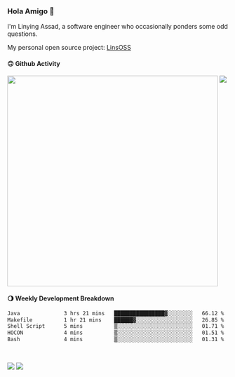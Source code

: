 ### Hola Amigo 🤣   

I'm Linying Assad, a software engineer who occasionally ponders some odd questions.  

My personal open source project: [LinsOSS](https://github.com/linsoss)
 
#### 🙃 Github Activity 
<div>
  <img src="https://github-readme-stats.vercel.app/api?username=al-assad&show_icons=true" align="top" style="display: inline-block;" width="480"/>
  <img src="https://github-readme-stats.vercel.app/api/top-langs/?username=al-assad&hide=css,html&langs_count=8&layout=compact" align="top" style="display: inline-block;"/>
</div>

#### 🌖 Weekly Development Breakdown
<!--START_SECTION:waka-->

```txt
Java              3 hrs 21 mins   ████████████████▓░░░░░░░░   66.12 %
Makefile          1 hr 21 mins    ██████▓░░░░░░░░░░░░░░░░░░   26.85 %
Shell Script      5 mins          ▒░░░░░░░░░░░░░░░░░░░░░░░░   01.71 %
HOCON             4 mins          ▒░░░░░░░░░░░░░░░░░░░░░░░░   01.51 %
Bash              4 mins          ▒░░░░░░░░░░░░░░░░░░░░░░░░   01.31 %
```

<!--END_SECTION:waka-->

<br>

<a href="https://twitter.com/assad_lin"><img src="https://img.shields.io/badge/Twitter-@assad__lin-blue?style=flat&logo=twitter" /></a>
<a href="https://al-assad.github.io"><img src="https://img.shields.io/badge/Blogs-Linying_Assad's_Blog-yellow?style=flat&logo=github" /></a>

